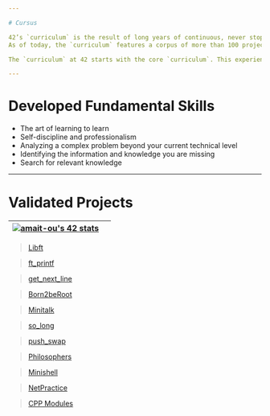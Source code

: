 ```yaml
---

# Cursus

42’s `curriculum` is the result of long years of continuous, never stopping improvement.
As of today, the `curriculum` features a corpus of more than 100 projects of various difficulty that covers many aspects of computer science (Security, Web Dev .. so on). The `curriculum` is designed to last 3 to 3.5 years and often features 2 internships.

The `curriculum` at 42 starts with the core `curriculum`. This experience sets the base for fundamental skills, both human and technical. Following each student’s personal pace, it lasts a maximum of 20 months and lets students learn `C programming` and `object-oriented programming using C++`, `and computer graphics`, `develop simple software using classic algorithms`, `discover access to the file system`, and learn management of the UNIX process`. It also includes basics of `web development`, network architecture as well as `system administration`.

---
```


# Developed Fundamental Skills

- The art of learning to learn
- Self-discipline and professionalism
- Analyzing a complex problem beyond your current technical level
- Identifying the information and knowledge you are missing
- Search for relevant knowledge

---

# Validated Projects

| [![amait-ou's 42 stats](https://badge.mediaplus.ma/darkblue/amait-ou)](https://github.com/oakoudad/badge42) |  |
|:-:|:-:|

> [Libft](https://github.com/amaitou/Libft)

> [ft_printf](https://github.com/amaitou/ft_printf)

> [get_next_line](https://github.com/amaitou/get_next_line)

> [Born2beRoot](https://github.com/amaitou/Born2beRoot)

> [Minitalk](https://github.com/amaitou/Minitalk)

> [so_long](https://github.com/amaitou/so_long)

> [push_swap](https://github.com/amaitou/push_swap)

> [Philosophers](https://github.com/amaitou/Philosophers)

> [Minishell](https://github.com/amaitou/Minishell)

> [NetPractice](https://github.com/amaitou/NetPractice)

> [CPP Modules](https://github.com/amaitou/CPP-Modules)
